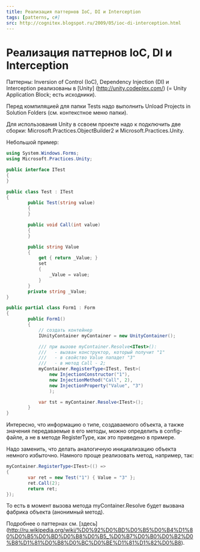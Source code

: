 ```yaml
---
title: Реализация паттернов IoC, DI и Interception
tags: [patterns, c#]
src: http://cognitex.blogspot.ru/2009/05/ioc-di-interception.html
---
```

# Реализация паттернов IoC, DI и Interception
Паттерны: Inversion of Control (IoC), Dependency Injection (DI) и Interception реализованы в [Unity] (http://unity.codeplex.com/) (= Unity Application Block; есть исходники).

Перед компиляцией для папки Tests надо выполнить Unload Projects in Solution Folders (см. контекстное меню папки).

Для использования Unity в cсвоем проекте надо к подключить две сборки: Microsoft.Practices.ObjectBuilder2 и Microsoft.Practices.Unity.

Небольшой пример:
```c#
using System.Windows.Forms;
using Microsoft.Practices.Unity;

public interface ITest
{
}

public class Test : ITest
{
    	public Test(string value)
    	{
    	}

    	public void Call(int value)
    	{
    	}

    	public string Value
    	{
        	get { return _Value; }
        	set
        	{
            	_Value = value;
        	}
    	}
    	private string _Value;
}

public partial class Form1 : Form
{
    	public Form1()
    	{
        	// создать контейнер
        	IUnityContainer myContainer = new UnityContainer();

        	/// при вызове myContainer.Resolve<ITest>():
        	///   - вызван конструктор, который получит "1"
        	///   - в свойство Value пападет "3"
        	///   - в метод Call - 2;
        	myContainer.RegisterType<ITest, Test>(
            	new InjectionConstructor("1"),
            	new InjectionMethod("Call", 2),
            	new InjectionProperty("Value", "3")
            	);

        	var tst = myContainer.Resolve<ITest>();
    	}
}
```
Интересно, что информацию о типе, создаваемого объекта, а также значения передаваемые в его методы, можно определить в config-файле, а не в методе RegisterType, как это приведено в примере.

Надо заменить, что делать аналогичную инициализацию объекта немного избыточно. Намного проще реализовать метод, например, так:
```c#
myContainer.RegisterType<ITest>(() =>
{
    	var ret = new Test("1") { Value = "3" };
    	ret.Call(2);
    	return ret;
});
```
То есть в момент вызова метода myContainer.Resolve будет вызвана фабрика объекта (анонимный метод).

Подробнее о паттернах см. [здесь] (http://ru.wikipedia.org/wiki/%D0%92%D0%BD%D0%B5%D0%B4%D1%80%D0%B5%D0%BD%D0%B8%D0%B5_%D0%B7%D0%B0%D0%B2%D0%B8%D1%81%D0%B8%D0%BC%D0%BE%D1%81%D1%82%D0%B8).
